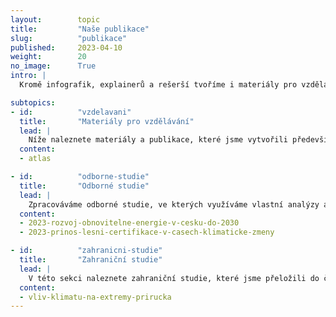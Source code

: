 ```yaml
---
layout:        topic
title:         "Naše publikace"
slug:          "publikace"
published:     2023-04-10
weight:        20
no_image:      True
intro: |
  Kromě infografik, explainerů a rešerší tvoříme i materiály pro vzdělávání a zpracováváme odborné studie. Na publikacích často spolupracujeme s dalšími aktéry – ať už jde o nevládní organizace, firmy nebo tvůrce politik a politické představitele.

subtopics:
- id:          "vzdelavani"
  title:       "Materiály pro vzdělávání"
  lead: |
    Níže naleznete materiály a publikace, které jsme vytvořili především (ale nejen) pro vyučující a studenty. Naši klíčovou publikaci představuje Atlas klimatické změny, který je průvodcem základy klimatické změny – popisuje změny v atmosféře a rizika oteplování.
  content:
  - atlas

- id:          "odborne-studie"
  title:       "Odborné studie"
  lead: |
    Zpracováváme odborné studie, ve kterých využíváme vlastní analýzy a modelování. Pokud byste chtěli využít naši expertízu a nechat si námi nějakou studii nebo její část vypracovat, [ozvěte se nám](https://faktaoklimatu.cz/jak-pouzivat#kontakt).
  content:
  - 2023-rozvoj-obnovitelne-energie-v-cesku-do-2030
  - 2023-prinos-lesni-certifikace-v-casech-klimaticke-zmeny

- id:          "zahranicni-studie"
  title:       "Zahraniční studie"
  lead: |
    V této sekci naleznete zahraniční studie, které jsme přeložili do češtiny a doplnilli o český kontext.
  content:
  - vliv-klimatu-na-extremy-prirucka
---
```

